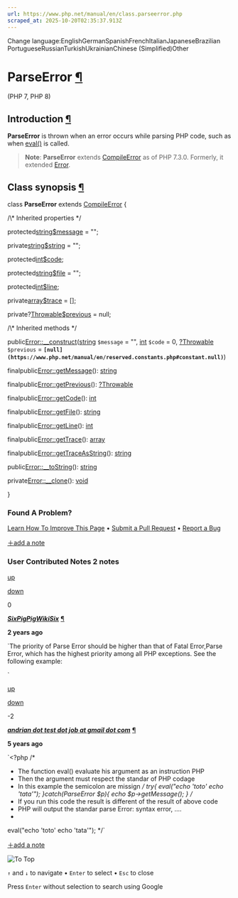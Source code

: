 ```yaml
---
url: https://www.php.net/manual/en/class.parseerror.php
scraped_at: 2025-10-20T02:35:37.913Z
---
```


Change language:EnglishGermanSpanishFrenchItalianJapaneseBrazilian PortugueseRussianTurkishUkrainianChinese (Simplified)Other

# ParseError [¶](https://www.php.net/manual/en/class.parseerror.php\#class.parseerror)

(PHP 7, PHP 8)

## Introduction [¶](https://www.php.net/manual/en/class.parseerror.php\#parseerror.intro)

**ParseError** is thrown when an
error occurs while parsing PHP code, such as when
[eval()](https://www.php.net/manual/en/function.eval.php) is called.


> **Note**:
> **ParseError** extends [CompileError](https://www.php.net/manual/en/class.compileerror.php)
> as of PHP 7.3.0. Formerly, it extended [Error](https://www.php.net/manual/en/class.error.php).

## Class synopsis [¶](https://www.php.net/manual/en/class.parseerror.php\#parseerror.synopsis)

class **ParseError** extends [CompileError](https://www.php.net/manual/en/class.compileerror.php)
{

/\\* Inherited properties \*/

protected[string](https://www.php.net/manual/en/language.types.string.php)[$message](https://www.php.net/manual/en/class.error.php#error.props.message) = "";

private[string](https://www.php.net/manual/en/language.types.string.php)[$string](https://www.php.net/manual/en/class.error.php#error.props.string) = "";

protected[int](https://www.php.net/manual/en/language.types.integer.php)[$code](https://www.php.net/manual/en/class.error.php#error.props.code);

protected[string](https://www.php.net/manual/en/language.types.string.php)[$file](https://www.php.net/manual/en/class.error.php#error.props.file) = "";

protected[int](https://www.php.net/manual/en/language.types.integer.php)[$line](https://www.php.net/manual/en/class.error.php#error.props.line);

private[array](https://www.php.net/manual/en/language.types.array.php)[$trace](https://www.php.net/manual/en/class.error.php#error.props.trace) = \[\];

private?[Throwable](https://www.php.net/manual/en/class.throwable.php)[$previous](https://www.php.net/manual/en/class.error.php#error.props.previous) = null;

/\\* Inherited methods \*/

public[Error::\_\_construct](https://www.php.net/manual/en/error.construct.php)([string](https://www.php.net/manual/en/language.types.string.php) `$message` = "", [int](https://www.php.net/manual/en/language.types.integer.php) `$code` = 0, [?](https://www.php.net/manual/en/language.types.null.php)[Throwable](https://www.php.net/manual/en/class.throwable.php) `$previous` = **`[null](https://www.php.net/manual/en/reserved.constants.php#constant.null)`**)

finalpublic[Error::getMessage](https://www.php.net/manual/en/error.getmessage.php)(): [string](https://www.php.net/manual/en/language.types.string.php)

finalpublic[Error::getPrevious](https://www.php.net/manual/en/error.getprevious.php)(): [?](https://www.php.net/manual/en/language.types.null.php)[Throwable](https://www.php.net/manual/en/class.throwable.php)

finalpublic[Error::getCode](https://www.php.net/manual/en/error.getcode.php)(): [int](https://www.php.net/manual/en/language.types.integer.php)

finalpublic[Error::getFile](https://www.php.net/manual/en/error.getfile.php)(): [string](https://www.php.net/manual/en/language.types.string.php)

finalpublic[Error::getLine](https://www.php.net/manual/en/error.getline.php)(): [int](https://www.php.net/manual/en/language.types.integer.php)

finalpublic[Error::getTrace](https://www.php.net/manual/en/error.gettrace.php)(): [array](https://www.php.net/manual/en/language.types.array.php)

finalpublic[Error::getTraceAsString](https://www.php.net/manual/en/error.gettraceasstring.php)(): [string](https://www.php.net/manual/en/language.types.string.php)

public[Error::\_\_toString](https://www.php.net/manual/en/error.tostring.php)(): [string](https://www.php.net/manual/en/language.types.string.php)

private[Error::\_\_clone](https://www.php.net/manual/en/error.clone.php)(): [void](https://www.php.net/manual/en/language.types.void.php)

}

### Found A Problem?

[Learn How To Improve This Page](https://github.com/php/doc-base/blob/master/README.md "This will take you to our contribution guidelines on GitHub")
•
[Submit a Pull Request](https://github.com/php/doc-en/blob/master/language/predefined/parseerror.xml)
•
[Report a Bug](https://github.com/php/doc-en/issues/new?body=From%20manual%20page:%20https:%2F%2Fphp.net%2Fclass.parseerror%0A%0A---)

[＋add a note](https://www.php.net/manual/add-note.php?sect=class.parseerror&repo=en&redirect=https://www.php.net/manual/en/class.parseerror.php)

### User Contributed Notes 2 notes

[up](https://www.php.net/manual/vote-note.php?id=128192&page=class.parseerror&vote=up "Vote up!")

[down](https://www.php.net/manual/vote-note.php?id=128192&page=class.parseerror&vote=down "Vote down!")

0


[**_SixPigPigWikiSix_**](https://www.php.net/manual/en/class.parseerror.php#128192) [¶](https://www.php.net/manual/en/class.parseerror.php#128192)

**2 years ago**

`The priority of Parse Error should be higher than that of Fatal Error,Parse Error, which has the highest priority among all PHP exceptions. See the following example:
<?php
error_reporting(E_ALL);
test()
//System output a parse error
?>
<?php
error_reporting(E_WARNING);
test()
//System output a parse error
?>
<?php
error_reporting(E_ERROR);
test()
//System output a parse error
?>
<?php
error_reporting(E_PARSE);
test()
//System output a parse error
?>`

[up](https://www.php.net/manual/vote-note.php?id=124423&page=class.parseerror&vote=up "Vote up!")

[down](https://www.php.net/manual/vote-note.php?id=124423&page=class.parseerror&vote=down "Vote down!")

 -2


[**_andrian dot test dot job at gmail dot com_**](https://www.php.net/manual/en/class.parseerror.php#124423) [¶](https://www.php.net/manual/en/class.parseerror.php#124423)

**5 years ago**

`<?php
/*
* The function eval() evaluate his argument as an instruction PHP
* Then the argument must respect the standar of PHP codage
* In this example the semicolon are missign
*/
try{
    eval("echo 'toto' echo 'tata'");
}catch(ParseError $p){
    echo $p->getMessage();
}
/*
* If you run this code the result is different of the result of above code
* PHP will output the standar parse Error: syntax error, ....
*
eval("echo 'toto' echo 'tata'");
*/`

[＋add a note](https://www.php.net/manual/add-note.php?sect=class.parseerror&repo=en&redirect=https://www.php.net/manual/en/class.parseerror.php)

![To Top](https://www.php.net/images/to-top@2x.png)

`↑` and `↓` to navigate •
`Enter` to select •
`Esc` to close


Press `Enter` without
selection to search using Google